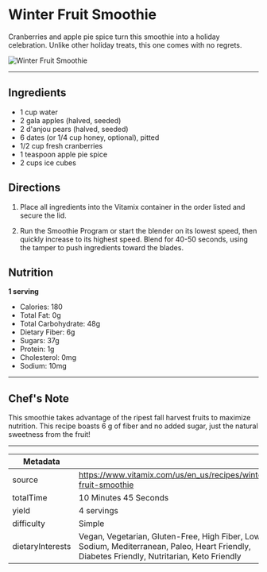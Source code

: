 # Winter Fruit Smoothie

Cranberries and apple pie spice turn this smoothie into a holiday celebration. Unlike other holiday treats, this one comes with no regrets.

![Winter Fruit Smoothie](https://www.vitamix.com/content/dam/vitamix/home/recipes/q4-2023/Winter_Fruit_Smoothie.png)

---

## Ingredients

- 1 cup water
- 2 gala apples (halved, seeded)
- 2 d'anjou pears (halved, seeded)
- 6 dates (or 1/4 cup honey, optional), pitted
- 1/2 cup fresh cranberries
- 1 teaspoon apple pie spice
- 2 cups ice cubes

## Directions

1. Place all ingredients into the Vitamix container in the order listed and secure the lid.

2. Run the Smoothie Program or start the blender on its lowest speed, then quickly increase to its highest speed. Blend for 40-50 seconds, using the tamper to push ingredients toward the blades.

## Nutrition

**1 serving**

- Calories: 180
- Total Fat: 0g
- Total Carbohydrate: 48g
- Dietary Fiber: 6g
- Sugars: 37g
- Protein: 1g
- Cholesterol: 0mg
- Sodium: 10mg

---

## Chef's Note

This smoothie takes advantage of the ripest fall harvest fruits to maximize nutrition. This recipe boasts 6 g of fiber and no added sugar, just the natural sweetness from the fruit!

---

| Metadata |  |
| --- | --- |
| source | https://www.vitamix.com/us/en_us/recipes/winter-fruit-smoothie |
| totalTime | 10 Minutes 45 Seconds |
| yield | 4 servings |
| difficulty | Simple |
| dietaryInterests | Vegan, Vegetarian, Gluten-Free, High Fiber, Low Sodium, Mediterranean, Paleo, Heart Friendly, Diabetes Friendly, Nutritarian, Keto Friendly |

